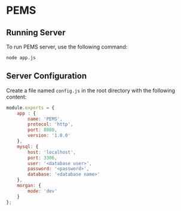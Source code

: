 PEMS
====

## Running Server

To run PEMS server, use the following command:

```
node app.js
```

## Server Configuration

Create a file named `config.js` in the root directory with the following content:

```javascript
module.exports = {
	app : {
		name: 'PEMS',
		protocol: 'http',
		port: 8080,
		version: '1.0.0'
	},
	mysql: {
		host: 'localhost',
		port: 3306,
		user: '<database user>',
		password: '<password>',
		database: '<database name>'
	},
	morgan: {
		mode: 'dev'
	}
};
```
